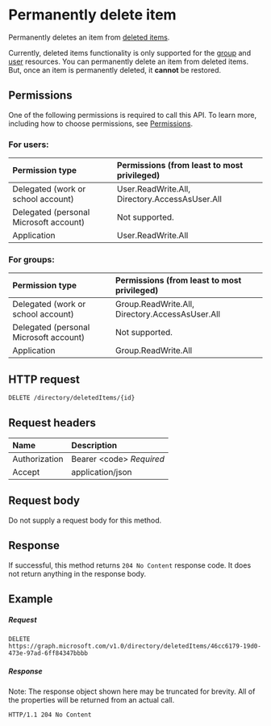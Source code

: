 # Permanently delete item

Permanently deletes an item from [deleted items](../resources/directory.md).

Currently, deleted items functionality is only supported for the [group](../resources/group.md) and [user](../resources/user.md) resources. You can permanently delete an item from deleted items. But, once an item is permanently deleted, it **cannot** be restored.

## Permissions
One of the following permissions is required to call this API. To learn more, including how to choose permissions, see [Permissions](../../../concepts/permissions_reference.md).

### For users:

|Permission type      | Permissions (from least to most privileged)              |
|:--------------------|:---------------------------------------------------------|
|Delegated (work or school account) | User.ReadWrite.All, Directory.AccessAsUser.All |
|Delegated (personal Microsoft account) | Not supported. |
|Application | User.ReadWrite.All |

### For groups:

|Permission type      | Permissions (from least to most privileged)              |
|:--------------------|:---------------------------------------------------------|
|Delegated (work or school account) | Group.ReadWrite.All, Directory.AccessAsUser.All |
|Delegated (personal Microsoft account) | Not supported.    |
|Application | Group.ReadWrite.All |

## HTTP request
<!-- { "blockType": "ignored" } -->
```http
DELETE /directory/deletedItems/{id}
```
## Request headers
| Name       | Description|
|:---------------|:----------|
| Authorization  | Bearer &lt;code&gt; *Required*|
| Accept  | application/json |

## Request body
Do not supply a request body for this method.

## Response

If successful, this method returns `204 No Content` response code. It does not return anything in the response body.

## Example
##### Request

<!-- {
  "blockType": "request",
  "name": "delete_directory"
}-->
```http
DELETE https://graph.microsoft.com/v1.0/directory/deletedItems/46cc6179-19d0-473e-97ad-6ff84347bbbb
```
##### Response
Note: The response object shown here may be truncated for brevity. All of the properties will be returned from an actual call.
<!-- {
  "blockType": "response",
  "truncated": true
} -->
```http
HTTP/1.1 204 No Content
```

<!-- uuid: 8fcb5dbc-d5aa-4681-8e31-b001d5168d79
2015-10-25 14:57:30 UTC -->
<!-- {
  "type": "#page.annotation",
  "description": "Delete directory",
  "keywords": "",
  "section": "documentation",
  "tocPath": ""
}-->